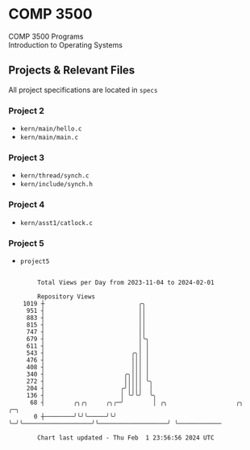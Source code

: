 # COMP 3500
COMP 3500 Programs  
Introduction to Operating Systems  
## Projects & Relevant Files
All project specifications are located in `specs`
### Project 2
- `kern/main/hello.c`
- `kern/main/main.c`
### Project 3
- `kern/thread/synch.c`
- `kern/include/synch.h`
### Project 4
- `kern/asst1/catlock.c`
### Project 5
- `project5`

```

        Total Views per Day from 2023-11-04 to 2024-02-01

        Repository Views
    1019 ┼                          ╭╮
     951 ┤                          ││
     883 ┤                          ││
     815 ┤                          ││
     747 ┤                          ││
     679 ┤                          │╰╮
     611 ┤                          │ │
     543 ┤                        ╭╮│ │
     476 ┤                        │││ │
     408 ┤                        │││ │
     340 ┤                      ╭╮│││ │
     272 ┤                      │││││ ╰╮
     204 ┤                     ╭╯││││  │
     136 ┤                     │ ╰╯╰╯  ╰╮
      68 ┤        ╭╮╭╮     ╭╮╭─╯        │ ╭╮                   ╭╮                   ╭─╮
       0 ┼────────╯╰╯╰─────╯╰╯          ╰─╯╰───────────────────╯╰───────────────────╯ ╰────────────

        Chart last updated - Thu Feb  1 23:56:56 2024 UTC
        
```
